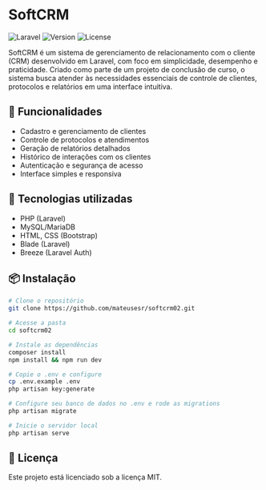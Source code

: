 
# SoftCRM

![Laravel](https://img.shields.io/badge/Laravel-Framework-red) ![Version](https://img.shields.io/badge/version-1.0.0-blue) ![License](https://img.shields.io/badge/license-MIT-green)

SoftCRM é um sistema de gerenciamento de relacionamento com o cliente (CRM) desenvolvido em Laravel, com foco em simplicidade, desempenho e praticidade. Criado como parte de um projeto de conclusão de curso, o sistema busca atender às necessidades essenciais de controle de clientes, protocolos e relatórios em uma interface intuitiva.

## 🔧 Funcionalidades

- Cadastro e gerenciamento de clientes
- Controle de protocolos e atendimentos
- Geração de relatórios detalhados
- Histórico de interações com os clientes
- Autenticação e segurança de acesso
- Interface simples e responsiva

## 🚀 Tecnologias utilizadas

- PHP (Laravel)
- MySQL/MariaDB
- HTML, CSS (Bootstrap)
- Blade (Laravel)
- Breeze (Laravel Auth)

## 📦 Instalação

```bash
# Clone o repositório
git clone https://github.com/mateusesr/softcrm02.git

# Acesse a pasta
cd softcrm02

# Instale as dependências
composer install
npm install && npm run dev

# Copie o .env e configure
cp .env.example .env
php artisan key:generate

# Configure seu banco de dados no .env e rode as migrations
php artisan migrate

# Inicie o servidor local
php artisan serve
```

## 📄 Licença

Este projeto está licenciado sob a licença MIT.
